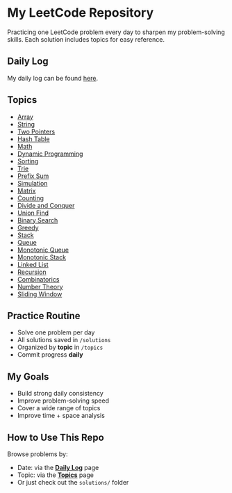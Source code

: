 # My LeetCode Repository

Practicing one LeetCode problem every day to sharpen my problem-solving skills. Each solution includes topics for easy reference.

## Daily Log

My daily log can be found [here](daily.md).

## Topics

- [Array](topics.md#array)
- [String](topics.md#string)
- [Two Pointers](topics.md#two-pointers)
- [Hash Table](topics.md#hash-table)
- [Math](topics.md#math)
- [Dynamic Programming](topics.md#dynamic-programming)
- [Sorting](topics.md#sorting)
- [Trie](topics.md#trie)
- [Prefix Sum](topics.md#prefix-sum)
- [Simulation](topics.md#simulation)
- [Matrix](topics.md#matrix)
- [Counting](topics.md#counting)
- [Divide and Conquer](topics.md#divide-and-conquer)
- [Union Find](topics.md#union-find)
- [Binary Search](topics.md#binary-search)
- [Greedy](topics.md#greedy)
- [Stack](topics.md#stack)
- [Queue](topics.md#queue)
- [Monotonic Queue](topics.md#monotonic-queue)
- [Monotonic Stack](topics.md#monotonic-stack)
- [Linked List](topics.md#linked-list)
- [Recursion](topics.md#recursion)
- [Combinatorics](topics.md#combinatorics)
- [Number Theory](topics.md#number-theory)
- [Sliding Window](topics.md#sliding-window)

## Practice Routine

- Solve one problem per day
- All solutions saved in `/solutions`
- Organized by **topic** in `/topics`
- Commit progress **daily** 


## My Goals
- Build strong daily consistency
- Improve problem-solving speed
- Cover a wide range of topics
- Improve time + space analysis

## How to Use This Repo

Browse problems by:
- Date: via the [**Daily Log**](daily.md) page
- Topic: via the [**Topics**](topics.md) page
- Or just check out the `solutions/` folder